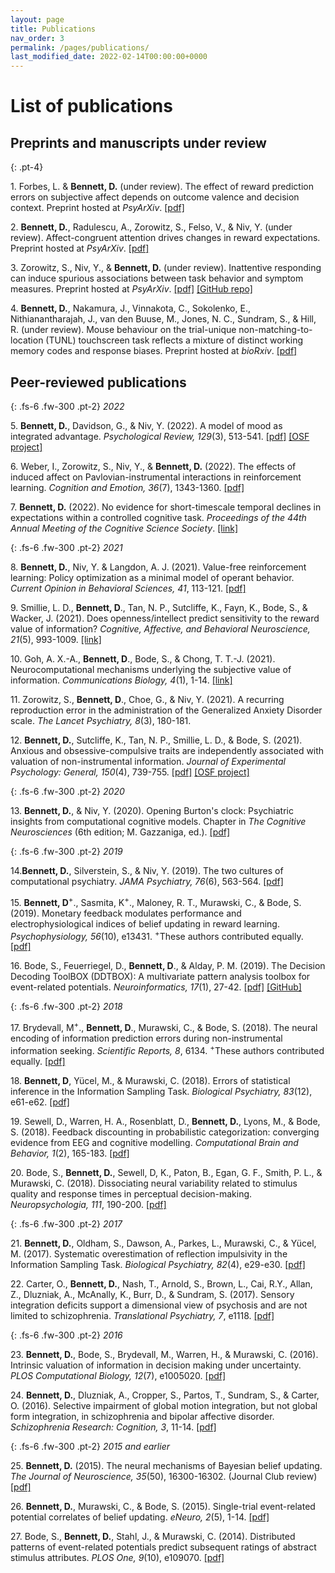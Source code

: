 ```yaml
---
layout: page
title: Publications
nav_order: 3
permalink: /pages/publications/
last_modified_date: 2022-02-14T00:00:00+0000
---
```


# List of publications

## Preprints and manuscripts under review

{: .pt-4}

1\. Forbes, L. & **Bennett, D.** (under review). The effect of reward prediction errors on subjective affect depends on outcome valence and decision context. Preprint hosted at _PsyArXiv_. [[pdf]](https://psyarxiv.com/v86bx)

2\. **Bennett, D.**, Radulescu, A., Zorowitz, S., Felso, V., & Niv, Y. (under review). Affect-congruent attention drives changes in reward expectations. Preprint hosted at _PsyArXiv_. [[pdf]](https://psyarxiv.com/vu2cw)

3\. Zorowitz, S., Niv, Y., & **Bennett, D.** (under review). Inattentive responding can induce spurious associations between task behavior and symptom measures. Preprint hosted at _PsyArXiv_. [[pdf]](https://psyarxiv.com/rynhk/) [[GitHub repo]](https://github.com/nivlab/sciops)

4\. **Bennett, D.**, Nakamura, J., Vinnakota, C., Sokolenko, E., Nithianantharajah, J., van den Buuse, M., Jones, N. C., Sundram, S., & Hill, R. (under review). Mouse behaviour on the trial-unique non-matching-to-location (TUNL) touchscreen task reflects a mixture of distinct working memory codes and response biases. Preprint hosted at _bioRxiv_. [[pdf]](https://www.biorxiv.org/content/10.1101/2022.10.30.514444v1.full.pdf)

## Peer-reviewed publications

{: .fs-6 .fw-300 .pt-2}
_2022_

5\. **Bennett, D.**, Davidson, G., & Niv, Y. (2022). A model of mood as integrated advantage. _Psychological Review, 129_(3), 513-541. [[pdf]](https://psyarxiv.com/dzsme/) [[OSF project]](https://osf.io/zm57r/)

6\. Weber, I., Zorowitz, S., Niv, Y., & **Bennett, D.** (2022). The effects of induced affect on Pavlovian-instrumental interactions in reinforcement learning. _Cognition and Emotion, 36_(7), 1343-1360. [[pdf]](https://psyarxiv.com/7fp8b/)

7\. **Bennett, D.** (2022). No evidence for short-timescale temporal declines in expectations within a controlled cognitive task. _Proceedings of the 44th Annual Meeting of the Cognitive Science Society_. [[link]](https://escholarship.org/uc/item/4p27t4cw)

{: .fs-6 .fw-300 .pt-2}
_2021_

8\. **Bennett, D.**, Niv, Y. & Langdon, A. J. (2021). Value-free reinforcement learning: Policy optimization as a minimal model of operant behavior. _Current Opinion in Behavioral Sciences, 41_, 113-121. [[pdf]](https://psyarxiv.com/ew58m/)

9\. Smillie, L. D., **Bennett, D**., Tan, N. P., Sutcliffe, K., Fayn, K., Bode, S., & Wacker, J. (2021). Does openness/intellect predict sensitivity to the reward value of information? _Cognitive, Affective, and Behavioral Neuroscience, 21_(5), 993-1009. [[link]](https://link.springer.com/article/10.3758/s13415-021-00900-1)

10\. Goh, A. X.-A., **Bennett, D**., Bode, S., & Chong, T. T.-J. (2021). Neurocomputational mechanisms underlying the subjective value of information. _Communications Biology, 4_(1), 1-14. [[link]](https://www.nature.com/articles/s42003-021-02850-3)

11\. Zorowitz, S., **Bennett, D**., Choe, G., & Niv, Y. (2021). A recurring reproduction error in the administration of the Generalized Anxiety Disorder scale. _The Lancet Psychiatry, 8_(3), 180-181.

12\. **Bennett, D.**, Sutcliffe, K., Tan, N. P., Smillie, L. D., & Bode, S. (2021). Anxious and obsessive-compulsive traits are independently associated with valuation of non-instrumental information. _Journal of Experimental Psychology: General, 150_(4), 739-755. [[pdf]](https://www.biorxiv.org/content/biorxiv/early/2020/05/04/768168.full.pdf) [[OSF project]](https://osf.io/eg74d/)

{: .fs-6 .fw-300 .pt-2}
_2020_

13\. **Bennett, D.**, & Niv, Y. (2020). Opening Burton's clock: Psychiatric insights from computational cognitive models. Chapter in *The Cognitive Neurosciences* (6th edition; M. Gazzaniga, ed.). [[pdf]](https://psyarxiv.com/y2vzu/)

{: .fs-6 .fw-300 .pt-2}
_2019_

14\.**Bennett, D.**, Silverstein, S., & Niv, Y. (2019). The two cultures of computational psychiatry. _JAMA Psychiatry, 76_(6), 563-564. [[pdf]](/assets/pdf/2019_jamapsychiatry.pdf)

15\. **Bennett, D**<sup>+</sup>., Sasmita, K<sup>+</sup>., Maloney, R. T., Murawski, C., & Bode, S. (2019). Monetary feedback modulates performance and electrophysiological indices of belief updating in reward learning. _Psychophysiology, 56_(10), e13431. <sup>+</sup>These authors contributed equally. [[pdf]](/assets/pdf/2019_psychophysiology.pdf)

16\. Bode, S., Feuerriegel, D., **Bennett, D**., & Alday, P. M. (2019). The Decision Decoding ToolBOX (DDTBOX): A multivariate pattern analysis toolbox for event-related potentials. _Neuroinformatics, 17_(1), 27-42. [[pdf]](/assets/pdf/2019_neuroinformatics.pdf) [[GitHub]](https://github.com/DDTBOX/DDTBOX)

{: .fs-6 .fw-300 .pt-2}
_2018_

17\. Brydevall, M<sup>+</sup>., **Bennett, D**., Murawski, C., & Bode, S. (2018). The neural encoding of information prediction errors during non-instrumental information seeking. _Scientific Reports, 8_, 6134. <sup>+</sup>These authors contributed equally. [[pdf]](https://www.nature.com/articles/s41598-018-24566-x.pdf)

18\. **Bennett, D**, Yücel, M., & Murawski, C. (2018). Errors of statistical inference in the Information Sampling Task. _Biological Psychiatry, 83_(12), e61-e62. [[pdf]](/assets/pdf/2018_jamapsychiatry_reply.pdf)

19\. Sewell, D., Warren, H. A., Rosenblatt, D., **Bennett, D.**, Lyons, M., & Bode, S. (2018). Feedback discounting in probabilistic categorization: converging evidence from EEG and cognitive modelling. _Computational Brain and Behavior, 1_(2), 165-183. [[pdf]](/assets/pdf/2018_cbb.pdf)

20\. Bode, S., **Bennett, D.**, Sewell, D, K., Paton, B., Egan, G. F., Smith, P. L., & Murawski, C. (2018). Dissociating neural variability related to stimulus quality and response times in perceptual decision-making. _Neuropsychologia, 111_, 190-200. [[pdf]](/assets/pdf/2018_neuropsychologia.pdf)

{: .fs-6 .fw-300 .pt-2}
_2017_

21\. **Bennett, D.**, Oldham, S., Dawson, A., Parkes, L., Murawski, C., & Yücel, M. (2017). Systematic overestimation of reflection impulsivity in the Information Sampling Task. _Biological Psychiatry, 82_(4), e29-e30. [[pdf]](/assets/pdf/2017_jamapsychiatry.pdf)

22\. Carter, O., **Bennett, D.**, Nash, T., Arnold, S., Brown, L., Cai, R.Y., Allan, Z., Dluzniak, A., McAnally, K., Burr, D., & Sundram, S. (2017). Sensory integration deficits support a dimensional view of psychosis and are not limited to schizophrenia. _Translational Psychiatry, 7_, e1118. [[pdf]](/assets/pdf/2017_translationalpsychiatry.pdf)

{: .fs-6 .fw-300 .pt-2}
_2016_

23\. **Bennett, D.**, Bode, S., Brydevall, M., Warren, H., & Murawski, C. (2016). Intrinsic valuation of information in decision making under uncertainty. _PLOS Computational Biology, 12_(7), e1005020. [[pdf]](/assets/pdf/2016_ploscb.pdf)

24\. **Bennett, D.**, Dluzniak, A., Cropper, S., Partos, T., Sundram, S., & Carter, O. (2016). Selective impairment of global motion integration, but not global form integration, in schizophrenia and bipolar affective disorder. _Schizophrenia Research: Cognition, 3_, 11-14. [[pdf]](/assets/pdf/2016_szrescog.pdf)

{: .fs-6 .fw-300 .pt-2}
_2015 and earlier_

25\. **Bennett, D.** (2015). The neural mechanisms of Bayesian belief updating. _The Journal of Neuroscience, 35_(50), 16300-16302. (Journal Club review) [[pdf]](/assets/pdf/2015_jneuro.pdf)

26\. **Bennett, D.**, Murawski, C., & Bode, S. (2015). Single-trial event-related potential correlates of belief updating. _eNeuro, 2_(5), 1-14. [[pdf]](/assets/pdf/2015_eneuro.pdf)

27\. Bode, S., **Bennett, D.**, Stahl, J., & Murawski, C. (2014). Distributed patterns of event-related potentials predict subsequent ratings of abstract stimulus attributes. _PLOS One, 9_(10), e109070. [[pdf]](/assets/pdf/2014_plosone.pdf)
